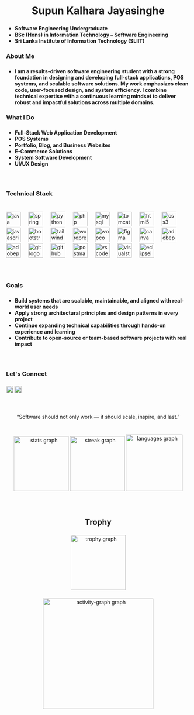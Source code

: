 <h1 align="center">Supun Kalhara Jayasinghe</h1>

###
  - **Software Engineering Undergraduate**
  - **BSc (Hons) in Information Technology – Software Engineering**
  - **Sri Lanka Institute of Information Technology (SLIIT)**
###

<h3 align="left">About Me</h3>

###

- **I am a results-driven software engineering student with a strong foundation in designing and developing full-stack applications, POS systems, and scalable software solutions. My work emphasizes clean code, user-focused design, and system efficiency. I combine technical expertise with a continuous learning mindset to deliver robust and impactful solutions across multiple domains.**

###

<h3 align="left">What I Do</h3>

###

- **Full-Stack Web Application Development**
- **POS Systems**
- **Portfolio, Blog, and Business Websites**
- **E-Commerce Solutions**
- **System Software Development**
- **UI/UX Design**

###

<br clear="both">

<h3 align="left">Technical Stack</h3>

###

<br clear="both">

<div align="left">
  <img src="https://skillicons.dev/icons?i=java" height="40" alt="java logo"  />
  <img width="13" />
  <img src="https://skillicons.dev/icons?i=spring" height="40" alt="spring logo"  />
  <img width="13" />
  <img src="https://skillicons.dev/icons?i=py" height="40" alt="python logo"  />
  <img width="13" />
  <img src="https://skillicons.dev/icons?i=php" height="40" alt="php logo"  />
  <img width="13" />
  <img src="https://skillicons.dev/icons?i=mysql" height="40" alt="mysql logo"  />
  <img width="13" />
  <img src="https://cdn.jsdelivr.net/gh/devicons/devicon/icons/tomcat/tomcat-original.svg" height="40" alt="tomcat logo"  />
  <img width="13" />
  <img src="https://skillicons.dev/icons?i=html" height="40" alt="html5 logo"  />
  <img width="13" />
  <img src="https://skillicons.dev/icons?i=css" height="40" alt="css3 logo"  />
  <img width="13" />
  <img src="https://skillicons.dev/icons?i=js" height="40" alt="javascript logo"  />
  <img width="13" />
  <img src="https://skillicons.dev/icons?i=bootstrap" height="40" alt="bootstrap logo"  />
  <img width="13" />
  <img src="https://skillicons.dev/icons?i=tailwind" height="40" alt="tailwindcss logo"  />
  <img width="13" />
  <img src="https://skillicons.dev/icons?i=wordpress" height="40" alt="wordpress logo"  />
  <img width="13" />
  <img src="https://cdn.jsdelivr.net/gh/devicons/devicon/icons/woocommerce/woocommerce-original.svg" height="40" alt="woocommerce logo"  />
  <img width="13" />
  <img src="https://skillicons.dev/icons?i=figma" height="40" alt="figma logo"  />
  <img width="13" />
  <img src="https://cdn.jsdelivr.net/gh/devicons/devicon/icons/canva/canva-original.svg" height="40" alt="canva logo"  />
  <img width="13" />
  <img src="https://skillicons.dev/icons?i=ps" height="40" alt="adobephotoshop logo"  />
  <img width="13" />
  <img src="https://skillicons.dev/icons?i=pr" height="40" alt="adobepremierepro logo"  />
  <img width="13" />
  <img src="https://skillicons.dev/icons?i=git" height="40" alt="git logo"  />
  <img width="13" />
  <img src="https://skillicons.dev/icons?i=github" height="40" alt="github logo"  />
  <img width="13" />
  <img src="https://skillicons.dev/icons?i=postman" height="40" alt="postman logo"  />
  <img width="13" />
  <img src="https://skillicons.dev/icons?i=vscode" height="40" alt="vscode logo"  />
  <img width="13" />
  <img src="https://skillicons.dev/icons?i=visualstudio" height="40" alt="visualstudio logo"  />
  <img width="13" />
  <img src="https://skillicons.dev/icons?i=eclipse" height="40" alt="eclipseide logo"  />
</div>

###

<br clear="both">

<h3 align="left">Goals</h3>

###

- **Build systems that are scalable, maintainable, and aligned with real-world user needs**
- **Apply strong architectural principles and design patterns in every project**
- **Continue expanding technical capabilities through hands-on experience and learning**
- **Contribute to open-source or team-based software projects with real impact**

###

<br clear="both">

<h3 align="left">Let's Connect</h3>

###

<div align="left">
  <img src="https://img.shields.io/static/v1?message=LinkedIn&logo=linkedin&label=&color=0077B5&logoColor=white&labelColor=&style=plastic" height="19" alt="linkedin logo"  />
  <img src="https://img.shields.io/static/v1?message=Youtube&logo=youtube&label=&color=FF0000&logoColor=white&labelColor=&style=plastic" height="19" alt="youtube logo"  />
</div>

###

<br clear="both">

<p align="center">“Software should not only work — it should scale, inspire, and last.”</p>

###

<br clear="both">

<div align="center">
  <img src="https://github-readme-stats.vercel.app/api?username=SupunKalharaJayasinghe&hide_title=false&hide_rank=false&show_icons=true&include_all_commits=true&count_private=true&disable_animations=false&theme=github_dark&locale=en&hide_border=false&order=1" height="150" alt="stats graph"  />
  <img src="https://streak-stats.demolab.com?user=SupunKalharaJayasinghe&locale=en&mode=daily&theme=github_dark&hide_border=false&border_radius=5&order=3" height="150" alt="streak graph"  />
  <img src="https://github-readme-stats.vercel.app/api/top-langs?username=SupunKalharaJayasinghe&locale=en&hide_title=false&layout=compact&card_width=320&langs_count=5&theme=github_dark&hide_border=false&order=2" height="155" alt="languages graph"  />
</div>

###

<br clear="both">

<h2 align="center">Trophy</h2>

###

<div align="center">
  <img src="https://github-profile-trophy.vercel.app?username=SupunKalharaJayasinghe&theme=matrix&column=-1&row=1&margin-w=8&margin-h=8&no-bg=true&no-frame=true&order=4" height="150" alt="trophy graph"  />
</div>

###

<div align="center">
  <img src="https://github-readme-activity-graph.vercel.app/graph?username=SupunKalharaJayasinghe&radius=16&theme=github-dark&area=true&order=5" height="302" alt="activity-graph graph"  />
</div>

###

